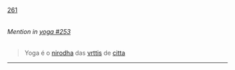 [261](https://github.com/guilhermeprokisch/guilherme/issues/261) 
###### 




 ######  Mention in [yoga #253](yoga-#253)  
 > Yoga é o [nirodha](nirodha) das [vrttis](vrttis) de [citta](citta)

-------------------------------------------------------------------------------

